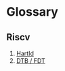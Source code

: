 # Glossary

## Riscv

1. [HartId](../booting/start.md#hart-id)
2. [DTB / FDT](../booting/start.md#devicetree)
